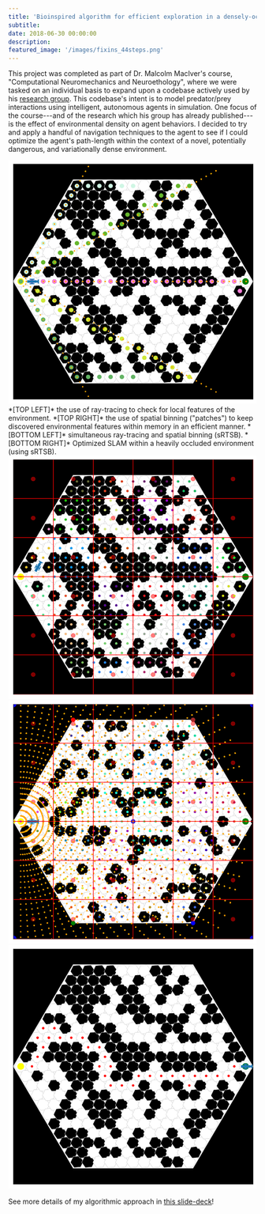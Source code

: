 ```yaml
---
title: 'Bioinspired algorithm for efficient exploration in a densely-occluded environment'
subtitle:
date: 2018-06-30 00:00:00
description:
featured_image: '/images/fixins_44steps.png'
---
```


This project was completed as part of Dr. Malcolm MacIver's course, "Computational Neuromechanics and Neuroethology", where we were tasked on an individual basis to expand upon a codebase actively used by his [research group](https://maciverlab.github.io/). This codebase's intent is to model predator/prey interactions using intelligent, autonomous agents in simulation. One focus of the course---and of the research which his group has already published---is the effect of environmental density on agent behaviors. I decided to try and apply a handful of navigation techniques to the agent to see if I could optimize the agent's path-length within the context of a novel, potentially dangerous, and variationally dense environment.

<div class="gallery" data-columns="2">
    <img src="../images/example_of_ray_tracing_5rays.png">
    *[TOP LEFT]* the use of ray-tracing to check for local features of the environment. *[TOP RIGHT]* the use of spatial binning ("patches") to keep discovered environmental features within memory in an efficient manner. *[BOTTOM LEFT]* simultaneous ray-tracing and spatial binning (sRTSB). *[BOTTOM RIGHT]* Optimized SLAM within a heavily occluded environment (using sRTSB).
    <img src="../images/patches.png">
    <img src="../images/update2.png">
    <img src="../images/fixins_44steps.png">
</div>

See more details of my algorithmic approach in <a id="raw-url" href="https://github.com/mossti/Portfolio/blob/master/docs/thompson_asn11_bme468.pdf">this slide-deck</a>!